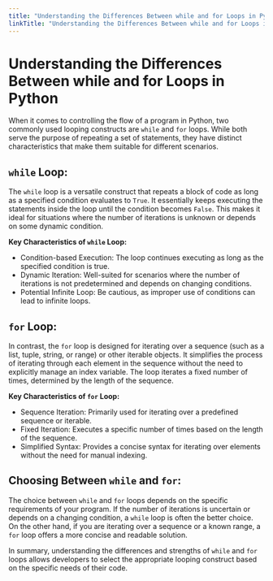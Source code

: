 ```yaml
---
title: "Understanding the Differences Between while and for Loops in Python"
linkTitle: "Understanding the Differences Between while and for Loops in Python"
---
```


# Understanding the Differences Between while and for Loops in Python

When it comes to controlling the flow of a program in Python, two commonly used looping constructs are `while` and `for` loops. While both serve the purpose of repeating a set of statements, they have distinct characteristics that make them suitable for different scenarios.

## `while` Loop:

The `while` loop is a versatile construct that repeats a block of code as long as a specified condition evaluates to `True`. It essentially keeps executing the statements inside the loop until the condition becomes `False`. This makes it ideal for situations where the number of iterations is unknown or depends on some dynamic condition.

**Key Characteristics of `while` Loop:**

- Condition-based Execution: The loop continues executing as long as the specified condition is true.
- Dynamic Iteration: Well-suited for scenarios where the number of iterations is not predetermined and depends on changing conditions.
- Potential Infinite Loop: Be cautious, as improper use of conditions can lead to infinite loops.

## `for` Loop:

In contrast, the `for` loop is designed for iterating over a sequence (such as a list, tuple, string, or range) or other iterable objects. It simplifies the process of iterating through each element in the sequence without the need to explicitly manage an index variable. The loop iterates a fixed number of times, determined by the length of the sequence.

**Key Characteristics of `for` Loop:**

- Sequence Iteration: Primarily used for iterating over a predefined sequence or iterable.
- Fixed Iteration: Executes a specific number of times based on the length of the sequence.
- Simplified Syntax: Provides a concise syntax for iterating over elements without the need for manual indexing.

## Choosing Between `while` and `for`:

The choice between `while` and `for` loops depends on the specific requirements of your program. If the number of iterations is uncertain or depends on a changing condition, a `while` loop is often the better choice. On the other hand, if you are iterating over a sequence or a known range, a `for` loop offers a more concise and readable solution.

In summary, understanding the differences and strengths of `while` and `for` loops allows developers to select the appropriate looping construct based on the specific needs of their code.
